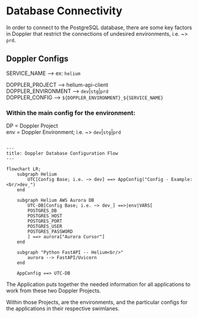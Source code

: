 # Database Connectivity

In order to connect to the PostgreSQL database, there are some key factors in Doppler that restrict the connections of undesired environments, i.e. ~> `prd`.

## Doppler Configs

SERVICE_NAME --> ex: `helium`

DOPPLER_PROJECT --> helium-api-client<br/>
DOPPLER_ENVIRONMENT --> `dev`|`stg`|`prd`<br/>
DOPPLER_CONFIG --> `${DOPPLER_ENVIRONMENT}_${SERVICE_NAME}`

### Within the main config for the environment:

DP = Doppler Project<br/>
env = Doppler Environment; i.e. ~> `dev`|`stg`|`prd`<br/>

```mermaid

---
title: Doppler Database Configuration Flow
---

flowchart LR;
    subgraph Helium
        UTC[Config Base; i.e. ~> dev] ==> AppConfig("Config - Example: <br/>dev_")
    end

    subgraph Helium AWS Aurora DB
        UTC-DB[Config Base; i.e. ~> dev_] ==>|env|VARS[
        POSTGRES_DB
        POSTGRES_HOST
        POSTGRES_PORT
        POSTGRES_USER
        POSTGRES_PASSWORD
        ] ==> aurora["Aurora Cursor"]
    end

    subgraph "Python FastAPI -- Helium<br/>"
        aurora --> FastAPI/Uvicorn
    end

    AppConfig ==> UTC-DB
```

The Application puts together the needed information for all applications to work from these two Doppler Projects.

Within those Projects, are the environments, and the particular configs for the applications in their respective swimlanes.

